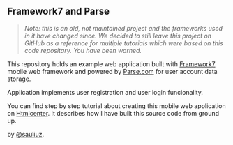 ## Framework7 and Parse

> *Note: this is an old, not maintained project and the frameworks used in it have changed since. We decided to still leave this project on GitHub as a reference for multiple tutorials which were based on this code repositary. You have been warned.* 


This repository holds an example web application built with [Framework7](http://www.idangero.us/framework7/#.VSRQUovF87Y) mobile web framework and powered by [Parse.com](https://www.parse.com) for user account data storage.

Application implements user registration and user login funcionality.

You can find step by step tutorial about creating this mobile web application on [Htmlcenter](https://www.htmlcenter.com/blog/html5-frameworks-for-mobile-web-applications/). It describes how I have built this source code from ground up.

by [@sauliuz](https://twitter.com/sauliuz).





